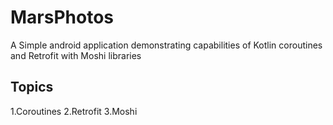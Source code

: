 # MarsPhotos

A Simple android application demonstrating capabilities of Kotlin coroutines and Retrofit with Moshi libraries

## Topics

1.Coroutines
2.Retrofit
3.Moshi
